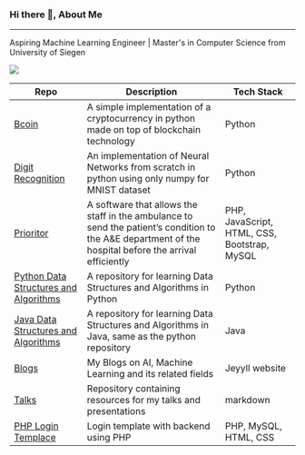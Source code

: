### Hi there 👋, About Me
----

Aspiring Machine Learning Engineer | Master's in Computer Science from University of Siegen

<!-- ![](https://komarev.com/ghpvc/?username=bharathikannann)
 -->
![](https://hit.yhype.me/github/profile?user_id=59825547)

| Repo | Description | Tech Stack |
|----------|----------|----------|
| [Bcoin](https://github.com/bharathikannann/bcoin) | A simple implementation of a cryptocurrency in python made on top of blockchain technology | Python |
| [Digit Recognition](https://github.com/bharathikannann/digit-recognition) | An implementation of Neural Networks from scratch in python using only numpy for MNIST dataset | Python |
| [Prioritor](https://github.com/bharathikannann/prioritor) | A software that allows the staff in the ambulance to send the patient’s condition to the A&E department of the hospital before the arrival efficiently  | PHP, JavaScript, HTML, CSS, Bootstrap, MySQL |
| [Python Data Structures and Algorithms](https://github.com/bharathikannann/Python-Data-Structures-and-Algorithms) | A repository for learning Data Structures and Algorithms in Python | Python |
| [Java Data Structures and Algorithms](https://github.com/bharathikannann/Java-Data-Structures-and-Algorithms) | A repository for learning Data Structures and Algorithms in Java, same as the python repository | Java |
| [Blogs](https://github.com/bharathikannann/blogs) | My Blogs on AI, Machine Learning and its related fields | Jeyyll website |
| [Talks](https://github.com/bharathikannann/talks) | Repository containing resources for my talks and presentations | markdown |
| [PHP Login Templace](https://github.com/bharathikannann/PHP-Loginonly-Template) | Login template with backend using PHP | PHP, MySQL, HTML, CSS |
